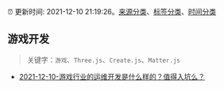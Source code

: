 :alarm_clock: 更新时间: 2021-12-10 21:19:26。[来源分类](../README.md)、[标签分类](../TAGS.md)、[时间分类](../TIMELINE.md)

## 游戏开发


> 关键字：`游戏`、`Three.js`、`Create.js`、`Matter.js`



- [2021-12-10-游戏行业的运维开发是什么样的？值得入坑么？](https://www.v2ex.com/t/821451) 